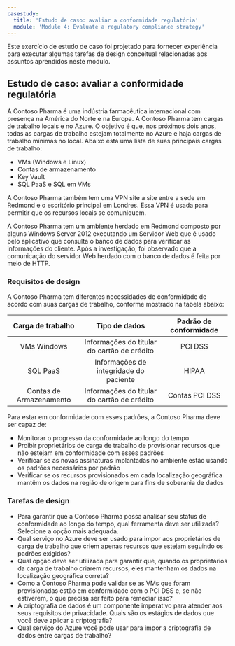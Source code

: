 ```yaml
---
casestudy:
  title: 'Estudo de caso: avaliar a conformidade regulatória'
  module: 'Module 4: Evaluate a regulatory compliance strategy'
---
```


Este exercício de estudo de caso foi projetado para fornecer experiência para executar algumas tarefas de design conceitual relacionadas aos assuntos aprendidos neste módulo.

## Estudo de caso: avaliar a conformidade regulatória

A Contoso Pharma é uma indústria farmacêutica internacional com presença na América do Norte e na Europa. A Contoso Pharma tem cargas de trabalho locais e no Azure. O objetivo é que, nos próximos dois anos, todas as cargas de trabalho estejam totalmente no Azure e haja cargas de trabalho mínimas no local. Abaixo está uma lista de suas principais cargas de trabalho:

- VMs (Windows e Linux)
- Contas de armazenamento
- Key Vault
- SQL PaaS e SQL em VMs

A Contoso Pharma também tem uma VPN site a site entre a sede em Redmond e o escritório principal em Londres. Essa VPN é usada para permitir que os recursos locais se comuniquem.

A Contoso Pharma tem um ambiente herdado em Redmond composto por alguns Windows Server 2012 executando um Servidor Web que é usado pelo aplicativo que consulta o banco de dados para verificar as informações do cliente. Após a investigação, foi observado que a comunicação do servidor Web herdado com o banco de dados é feita por meio de HTTP.

### Requisitos de design

A Contoso Pharma tem diferentes necessidades de conformidade de acordo com suas cargas de trabalho, conforme mostrado na tabela abaixo:

| **Carga de trabalho** | **Tipo de dados** | **Padrão de conformidade** |
|:---:|:---:|:---:|
| VMs Windows | Informações do titular do cartão de crédito | PCI DSS |
| SQL PaaS | Informações de integridade do paciente | HIPAA |
| Contas de Armazenamento | Informações do titular do cartão de crédito | Contas PCI DSS |

Para estar em conformidade com esses padrões, a Contoso Pharma deve ser capaz de:

- Monitorar o progresso da conformidade ao longo do tempo
- Proibir proprietários de carga de trabalho de provisionar recursos que não estejam em conformidade com esses padrões
- Verificar se as novas assinaturas implantadas no ambiente estão usando os padrões necessários por padrão
- Verificar se os recursos provisionados em cada localização geográfica mantêm os dados na região de origem para fins de soberania de dados

### Tarefas de design

* Para garantir que a Contoso Pharma possa analisar seu status de conformidade ao longo do tempo, qual ferramenta deve ser utilizada? Selecione a opção mais adequada.
* Qual serviço no Azure deve ser usado para impor aos proprietários de carga de trabalho que criem apenas recursos que estejam seguindo os padrões exigidos?
* Qual opção deve ser utilizada para garantir que, quando os proprietários da carga de trabalho criarem recursos, eles mantenham os dados na localização geográfica correta?
* Como a Contoso Pharma pode validar se as VMs que foram provisionadas estão em conformidade com o PCI DSS e, se não estiverem, o que precisa ser feito para remediar isso?
* A criptografia de dados é um componente imperativo para atender aos seus requisitos de privacidade. Quais são os estágios de dados que você deve aplicar a criptografia?
* Qual serviço do Azure você pode usar para impor a criptografia de dados entre cargas de trabalho?
